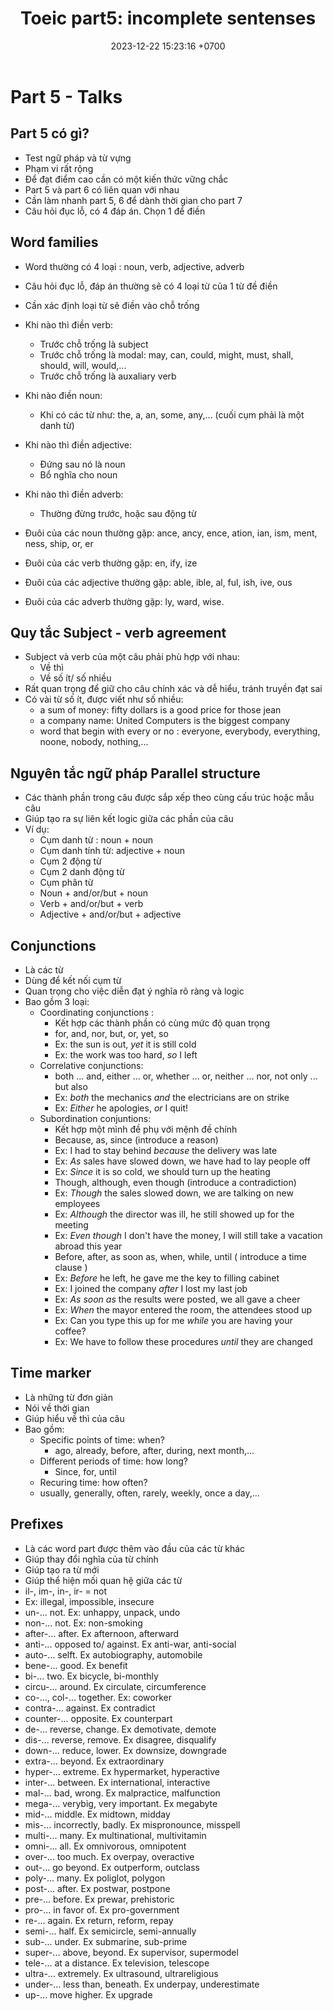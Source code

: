 ﻿---
layout: post
title:  "Toeic part5: incomplete sentenses"
date:   2023-12-22 15:23:16 +0700
categories: toeic part5
---

# Part 5 - Talks
## Part 5 có gì?
- Test ngữ pháp và từ vựng
- Phạm vi rất rộng
- Để đạt điểm cao cần có một kiến thức vững chắc
- Part 5 và part 6 có liên quan với nhau
- Cần làm nhanh part 5, 6 để dành thời gian cho part 7
- Câu hỏi đục lỗ, có 4 đáp án. Chọn 1 để điền

## Word families
- Word thường có 4 loại : noun, verb, adjective, adverb
- Câu hỏi đục lỗ, đáp án thường sẽ có 4 loại từ của 1 từ đề điền
- Cần xác định loại từ sẽ điền vào chỗ trống
- Khi nào thì điền verb:
	- Trước chỗ trống là subject
	- Trước chỗ trống là modal: may, can, could, might, must, shall, should, will, would,...
	- Trước chỗ trống là auxaliary verb
- Khi nào điền noun:
	- Khi có các từ như: the, a, an, some, any,... (cuối cụm phải là một danh từ)
- Khi nào thì điền adjective:	
	- Đứng sau nó là noun
	- Bổ nghĩa cho noun
- Khi nào thì điền adverb:
	- Thường đừng trước, hoặc sau động từ

- Đuôi của các noun thường gặp: ance, ancy, ence, ation, ian, ism, ment, ness, ship, or, er
- Đuôi của các verb thường gặp: en, ify, ize
- Đuôi của các adjective thường gặp: able, ible, al, ful, ish, ive, ous
- Đuôi của các adverb thường gặp: ly, ward, wise.

## Quy tắc Subject - verb agreement
- Subject và verb của một câu phải phù hợp với nhau:
	- Về thì
	- Về số ít/ số nhiều
- Rất quan trọng để giữ cho câu chính xác và dễ hiểu, tránh truyền đạt sai
- Có vài từ số ít, được viết như số nhiều:
	- a sum of money: fifty dollars is a good price for those jean
	- a company name: United Computers is the biggest company
	- word that begin with every or no : everyone, everybody, everything, noone, nobody, nothing,...

## Nguyên tắc ngữ pháp Parallel structure
- Các thành phần trong câu được sắp xếp theo cùng cấu trúc hoặc mẫu câu
- Giúp tạo ra sự liên kết logic giữa các phần của câu
- Ví dụ:
	- Cụm danh từ : noun + noun
	- Cụm danh tính từ: adjective + noun
	- Cụm 2 động từ
	- Cụm 2 danh động từ
	- Cụm phân từ
	- Noun + and/or/but + noun
	- Verb + and/or/but + verb
	- Adjective + and/or/but + adjective

## Conjunctions 
- Là các từ 
- Dùng để kết nối cụm từ
- Quan trọng cho việc diễn đạt ý nghĩa rõ ràng và logic
- Bao gồm 3 loại:
	- Coordinating conjunctions :
		- Kết hợp các thành phần có cùng mức độ quan trọng
		- for, and, nor, but, or, yet, so
		- Ex: the sun is out, *yet* it is still cold
		- Ex: the work was too hard, *so* I left
	- Correlative conjunctions:
		- both ... and, either ... or, whether ... or, neither ... nor, not only ... but also
		- Ex: *both* the mechanics *and* the electricians are on strike
		- Ex: *Either* he apologies, *or* I quit!
	- Subordination conjuntions:
		- Kết hợp một mình đề phụ với mệnh đề chính
		- Because, as, since (introduce a reason)
		- Ex: I had to stay behind *because* the delivery was late
		- Ex: *As* sales have slowed down, we have had to lay people off
		- Ex: *Since* it is so cold, we should turn up the heating
		- Though, although, even though (introduce a contradiction)
		- Ex: *Though* the sales slowed down, we are talking on new employees
		- Ex: *Although* the director was ill, he still showed up for the meeting
		- Ex: *Even though* I don't have the money, I will still take a vacation abroad this year
		- Before, after, as soon as, when, while, until ( introduce a time clause )
		- Ex: *Before* he left, he gave me the key to filling cabinet
		- Ex: I joined the company *after* I lost my last job
		- Ex: *As soon as* the results were posted, we all gave a cheer
		- Ex: *When* the mayor entered the room, the attendees stood up
		- Ex: Can you type this up for me *while* you are having your coffee?
		- Ex: We have to follow these procedures *until* they are changed

## Time marker
- Là những từ đơn giản
- Nói về thời gian
- Giúp hiểu về thì của câu
- Bao gồm:
	- Specific points of time: when?
		- ago, already, before, after, during, next month,...
	- Different periods of time: how long?
		- Since, for, until
	- Recuring time: how often? 
	- usually, generally, often, rarely, weekly, once a day,...

## Prefixes
- Là các word part được thêm vào đầu của các từ khác
- Giúp thay đổi nghĩa của từ chính
- Giúp tạo ra từ mới
- Giúp thể hiện mối quan hệ giữa các từ
- il-, im-, in-, ir- = not 
- Ex: illegal, impossible, insecure
- un-... not. Ex: unhappy, unpack, undo
- non-... not. Ex: non-smoking
- after-... after. Ex afternoon, afterward
- anti-... opposed to/ against. Ex anti-war, anti-social
- auto-... selft. Ex autobiography, automobile
- bene-... good. Ex benefit
- bi-... two. Ex bicycle, bi-monthly
- circu-... around. Ex circulate, circumference 
- co-..., col-... together. Ex: coworker
- contra-... against. Ex contradict
- counter-... opposite. Ex counterpart
- de-... reverse, change. Ex demotivate, demote
- dis-... reverse, remove. Ex disagree, disqualify
- down-... reduce, lower. Ex downsize, downgrade
- extra-... beyond. Ex extraordinary
- hyper-... extreme. Ex hypermarket, hyperactive
- inter-... between. Ex international, interactive
- mal-... bad, wrong. Ex malpractice, malfunction
- mega-... verybig, very important. Ex megabyte
- mid-... middle. Ex midtown, midday
- mis-... incorrectly, badly. Ex mispronounce, misspell
- multi-... many. Ex multinational, multivitamin
- omni-... all. Ex omnivorous, omnipotent
- over-... too much. Ex overpay, overactive
- out-... go beyond. Ex outperform, outclass
- poly-... many. Ex poliglot, polygon
- post-... after. Ex postwar, postpone
- pre-... before. Ex prewar, prehistoric
- pro-... in favor of. Ex pro-government
- re-... again. Ex return, reform, repay
- semi-... half. Ex semicircle, semi-annually
- sub-... under. Ex submarine, sub-prime
- super-... above, beyond. Ex supervisor, supermodel
- tele-... at a distance. Ex television, telescope
- ultra-... extremely. Ex ultrasound, ultrareligious
- under-... less than, beneath. Ex underpay, underestimate
- up-... move higher. Ex upgrade